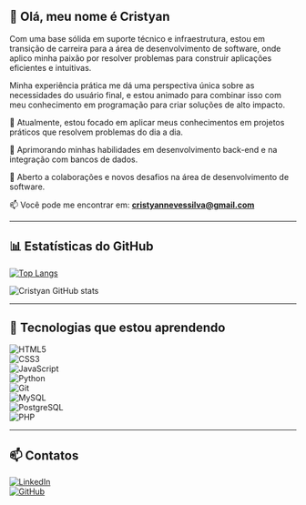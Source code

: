 ## 👋 Olá, meu nome é Cristyan  

Com uma base sólida em suporte técnico e infraestrutura, estou em transição de carreira para a área de desenvolvimento de software, onde aplico minha paixão por resolver problemas para construir aplicações eficientes e intuitivas.  

Minha experiência prática me dá uma perspectiva única sobre as necessidades do usuário final, e estou animado para combinar isso com meu conhecimento em programação para criar soluções de alto impacto.  

🔭 Atualmente, estou focado em aplicar meus conhecimentos em projetos práticos que resolvem problemas do dia a dia.  

🌱 Aprimorando minhas habilidades em desenvolvimento back-end e na integração com bancos de dados.  

🤝 Aberto a colaborações e novos desafios na área de desenvolvimento de software.  

📫 Você pode me encontrar em: **cristyannevessilva@gmail.com**  

---

## 📊 Estatísticas do GitHub  

[![Top Langs](https://github-readme-stats.vercel.app/api/top-langs/?username=cristyansilva&layout=compact&langs_count=7&theme=dracula)](https://github.com/anuraghazra/github-readme-stats)  

![Cristyan GitHub stats](https://github-readme-stats.vercel.app/api?username=cristyansilva&show_icons=true&theme=dracula&include_all_commits=true&count_private=true)  

---

## 🌱 Tecnologias que estou aprendendo  

![HTML5](https://img.shields.io/badge/HTML5-E34F26?style=for-the-badge&logo=html5&logoColor=white)  
![CSS3](https://img.shields.io/badge/CSS3-1572B6?style=for-the-badge&logo=css3&logoColor=white)  
![JavaScript](https://img.shields.io/badge/JavaScript-F7DF1E?style=for-the-badge&logo=javascript&logoColor=black)  
![Python](https://img.shields.io/badge/Python-3776AB.svg?style=for-the-badge&logo=Python&logoColor=white)  
![Git](https://img.shields.io/badge/GIT-E44C30?style=for-the-badge&logo=git&logoColor=white)  
![MySQL](https://img.shields.io/badge/MySQL-4479A1?style=for-the-badge&logo=mysql&logoColor=white)  
![PostgreSQL](https://img.shields.io/badge/PostgreSQL-316192?style=for-the-badge&logo=postgresql&logoColor=white)  
![PHP](https://img.shields.io/badge/PHP-777BB4?style=for-the-badge&logo=php&logoColor=white)  

---

## 📫 Contatos  

[![LinkedIn](https://img.shields.io/badge/-LinkedIn-%230077B5?style=for-the-badge&logo=linkedin&logoColor=white)](https://www.linkedin.com/in/cristyandns/)  
[![GitHub](https://img.shields.io/badge/GitHub-100000?style=for-the-badge&logo=github&logoColor=white)](https://github.com/cristyansilva)  
